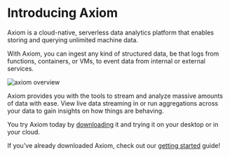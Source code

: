 <div class="axi-header">
  <h1>Introducing Axiom</h1>
</div>


Axiom is a cloud-native, serverless data analytics platform that enables storing and querying unlimited machine data.

With Axiom, you can ingest any kind of structured data, be that logs from functions, containers, or VMs, to event data from internal or external services.

<img class="axi-window-shadow" src="/assets/shots/analytics-dataset-query.png" alt="axiom overview" />

Axiom provides you with the tools to stream and analyze massive amounts of data with ease. View live data streaming in or run aggregations across your data to gain insights on how things are behaving.

You try Axiom today by [downloading](https://axiom.co/download) it and trying it on your desktop or in your cloud.

If you've already downloaded Axiom, check out our [getting started](/usage/getting-started) guide!
